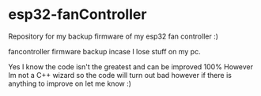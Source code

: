 # esp32-fanController
Repository for my backup firmware of my esp32 fan controller :)

fancontroller firmware backup incase I lose stuff on my pc.

Yes I know the code isn't the greatest and can be improved 100% However Im not a C++ wizard so the code will turn out bad however if there is anything to improve on let
me know :)
